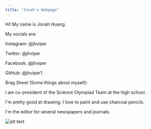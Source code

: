 ```yaml
---
title: "Jonah's Webpage"
---
```

Hi! My name is Jonah Huang. 

My socials are: 

Instagram: @jhviper

Twitter: @jhviper

Facebook: @jhviper

GitHub: @jhviper1

Brag Sheet (Some things about myself): 

I am co-president of the Science Olympiad Team at the high school. 

I'm pretty good at drawing. I love to paint and use charcoal pencils. 

I'm the editor for several newspapers and journals.

![alt text](https://ebso.club/assets/images/gallery01/a42f950d.jpg?v=a716f1bc)
